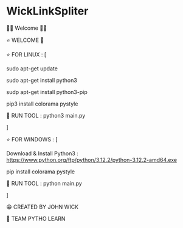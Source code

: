 # WickLinkSpliter
🕵️‍♀️ Welcome 🧛‍♀️


⭐ WELCOME 🎂

⭐ FOR LINUX : [

sudo apt-get update

sudo apt-get install python3

sudp apt-get install python3-pip

pip3 install colorama pystyle

🧨 RUN TOOL : python3 main.py

]

⭐ FOR WINDOWS : [

Download & Install Python3 : https://www.python.org/ftp/python/3.12.2/python-3.12.2-amd64.exe

pip install colorama pystyle

🧨 RUN TOOL : python main.py

]

😁 CREATED BY JOHN WICK

🍕 TEAM PYTHO LEARN
